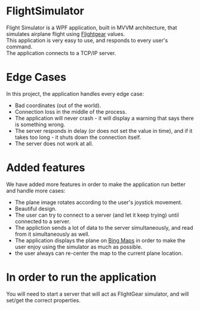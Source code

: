 # FlightSimulator
Flight Simulator is a WPF application, built in MVVM architecture, that simulates airplane flight using [Flightgear](https://www.flightgear.org/) values.<br />
This application is very easy to use, and responds to every user's command.<br />
The application connects to a TCP/IP server.<br />

# Edge Cases
In this project, the application handles every edge case: 
 - Bad coordinates (out of the world).
 - Connection loss in the middle of the process.
 - The application will never crash - it will display a warning that says there is something wrong.
 - The server responds in delay (or does not set the value in time), and if it takes too long - it shuts down the connection itself.
 - The server does not work at all.
 
 # Added features
 We have added more features in order to make the application run better and handle more cases:
  - The plane image rotates according to the user's joystick movement.
  - Beautiful design.
  - The user can try to connect to a server (and let it keep trying) until connected to a server.
  - The appliction sends a lot of data to the server simultaneously, and read from it simultaneously as well.
  - The application displays the plane on [Bing Maps](https://www.bing.com/maps) in order to make the user enjoy using the simulator as much as possible.
  - the user always can re-center the map to the current plane location.
  
  # In order to run the application
  You will need to start a server that will act as FlightGear simulator, and will set/get the correct properties.
